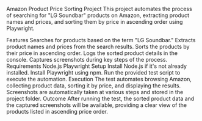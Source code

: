 Amazon Product Price Sorting Project
This project automates the process of searching for "LG Soundbar" products on Amazon, extracting product names and prices, and sorting them by price in ascending order using Playwright.

Features
Searches for products based on the term "LG Soundbar."
Extracts product names and prices from the search results.
Sorts the products by their price in ascending order.
Logs the sorted product details in the console.
Captures screenshots during key steps of the process.
Requirements
Node.js
Playwright
Setup
Install Node.js if it's not already installed.
Install Playwright using npm.
Run the provided test script to execute the automation.
Execution
The test automates browsing Amazon, collecting product data, sorting it by price, and displaying the results.
Screenshots are automatically taken at various steps and stored in the project folder.
Outcome
After running the test, the sorted product data and the captured screenshots will be available, providing a clear view of the products listed in ascending price order.